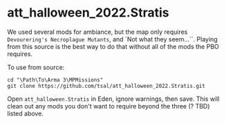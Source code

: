 ﻿# att_halloween_2022.Stratis

We used several mods for ambiance, but the map only requires `Devourering's Necroplague Mutants`, and `Not what they seem...``. Playing from this source is the best way to do that without all of the mods the PBO requires.

To use from source:

```
cd "\Path\To\Arma 3\MPMissions"
git clone https://github.com/tsal/att_halloween_2022.Stratis.git
```

Open `att_halloween.Stratis` in Eden, ignore warnings, then save. This will clean out any mods you don't want to require beyond the three (? TBD) listed above.

